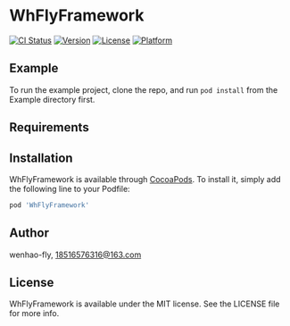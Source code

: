 # WhFlyFramework

[![CI Status](https://img.shields.io/travis/wenhao-fly/WhFlyFramework.svg?style=flat)](https://travis-ci.org/wenhao-fly/WhFlyFramework)
[![Version](https://img.shields.io/cocoapods/v/WhFlyFramework.svg?style=flat)](https://cocoapods.org/pods/WhFlyFramework)
[![License](https://img.shields.io/cocoapods/l/WhFlyFramework.svg?style=flat)](https://cocoapods.org/pods/WhFlyFramework)
[![Platform](https://img.shields.io/cocoapods/p/WhFlyFramework.svg?style=flat)](https://cocoapods.org/pods/WhFlyFramework)

## Example

To run the example project, clone the repo, and run `pod install` from the Example directory first.

## Requirements

## Installation

WhFlyFramework is available through [CocoaPods](https://cocoapods.org). To install
it, simply add the following line to your Podfile:

```ruby
pod 'WhFlyFramework'
```

## Author

wenhao-fly, 18516576316@163.com

## License

WhFlyFramework is available under the MIT license. See the LICENSE file for more info.
